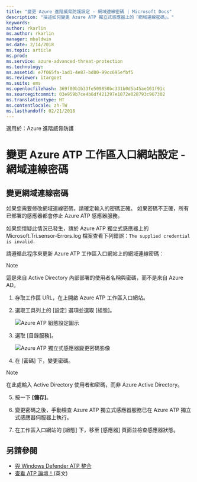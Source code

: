 ```yaml
---
title: "變更 Azure 進階威脅防護設定 - 網域連線密碼 | Microsoft Docs"
description: "描述如何變更 Azure ATP 獨立式感應器上的「網域連線密碼」。"
keywords: 
author: rkarlin
ms.author: rkarlin
manager: mbaldwin
ms.date: 2/14/2018
ms.topic: article
ms.prod: 
ms.service: azure-advanced-threat-protection
ms.technology: 
ms.assetid: e7f065fa-1ad1-4e87-bd80-99cc695efbf5
ms.reviewer: itargoet
ms.suite: ems
ms.openlocfilehash: 369f00b1b33fe509850bc331b0d5b45ae161f91c
ms.sourcegitcommit: 03e959b7ce4b6df421297e1872e028793c967302
ms.translationtype: HT
ms.contentlocale: zh-TW
ms.lasthandoff: 02/21/2018
---
```

適用於：Azure 進階威脅防護



# <a name="change-azure-atp-workspace-portal-configuration---domain-connectivity-password"></a>變更 Azure ATP 工作區入口網站設定 - 網域連線密碼



## <a name="change-the-domain-connectivity-password"></a>變更網域連線密碼
如果您需要修改網域連線密碼，請確定輸入的密碼正確。 如果密碼不正確，所有已部署的感應器都會停止 Azure ATP 感應器服務。

如果您懷疑此情況已發生，請於 Azure ATP 獨立式感應器上的 Microsoft.Tri.sensor-Errors.log 檔案查看下列錯誤︰`The supplied credential is invalid.`

請遵循此程序來更新 Azure ATP 工作區入口網站上的網域連線密碼︰

> [!NOTE]
> 這是來自 Active Directory 內部部署的使用者名稱與密碼，而不是來自 Azure AD。

1.  存取工作區 URL，在上開啟 Azure ATP 工作區入口網站。

2.  選取工具列上的 [設定] 選項並選取 [組態]。

    ![Azure ATP 組態設定圖示](media/atp-config-menu.png)

3.  選取 [目錄服務]。

    ![Azure ATP 獨立式感應器變更密碼影像](media/directory-services.png)

4.  在 [密碼] 下，變更密碼。

 > [!NOTE]
 > 在此處輸入 Active Directory 使用者和密碼，而非 Azure Active Directory。

5.  按一下 **[儲存]**。

6.  變更密碼之後，手動檢查 Azure ATP 獨立式感應器服務已在 Azure ATP 獨立式感應器伺服器上執行。

7. 在工作區入口網站的 [組態] 下，移至 [感應器] 頁面並檢查感應器狀態。

## <a name="see-also"></a>另請參閱

- [與 Windows Defender ATP 整合](integrate-wd-atp.md)
- [查看 ATP 論壇！](https://aka.ms/azureatpcommunity)\(英文\)
